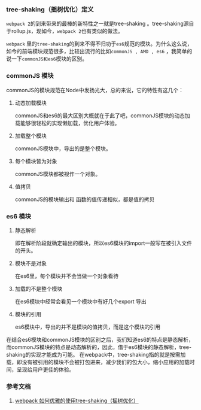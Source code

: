 ### tree-shaking（摇树优化）定义

`webpack 2`的到来带来的最棒的新特性之一就是tree-shaking 。tree-shaking源自于rollup.js，现如今，`webpack 2`也有类似的做法。

`webpack` 里的`tree-shaking`的到来不得不归功于`es6`规范的模块。为什么这么说，如今的前端模块规范很多，比较出流行的比如`commonJS , AMD , es6` ，我简单的说一下`commonJS和es6`模块的区别。

### commonJS 模块

commonJS的模块规范在Node中发扬光大，总的来说，它的特性有这几个：

1. 动态加载模块 
	
	commonJS和es6的最大区别大概就在于此了吧，commonJS模块的动态加载能够很轻松的实现懒加载，优化用户体验。
2. 加载整个模块 
	
	commonJS模块中，导出的是整个模块。
3. 每个模块皆为对象 
	
	commonJS模块都被视作一个对象。
4. 值拷贝 
	
	commonJS的模块输出和 函数的值传递相似，都是值的拷贝

### es6 模块

1. 静态解析 

	即在解析阶段就确定输出的模块，所以es6模块的import一般写在被引入文件的开头。

2. 模块不是对象 

	在es6里，每个模块并不会当做一个对象看待
3. 加载的不是整个模块 
	
	在es6模块中经常会看见一个模块中有好几个export 导出
4. 模块的引用 
	
	es6模块中，导出的并不是模块的值拷贝，而是这个模块的引用

在结合es6模块和commonJS模块的区别之后，我们知道es6的特点是静态解析，而commonJS模块的特点是动态解析的，因此，借于es6模块的静态解析，tree-shaking的实现才能成为可能。 
在webpack中，tree-shaking指的就是按需加载，即没有被引用的模块不会被打包进来，减少我们的包大小，缩小应用的加载时间，呈现给用户更佳的体验。


### 参考文档
1. [webpack 如何优雅的使用tree-shaking（摇树优化）](http://blog.csdn.net/haodawang/article/details/77199980)